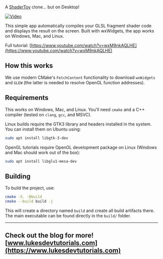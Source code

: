 A [ShaderToy](https://www.shadertoy.com/) clone... but on Desktop!

[![Video](/output.gif)](https://www.youtube.com/watch?v=wxM9nkAQLHE)

This simple app automatically compiles your GLSL fragment shader code and displays the result on the screen. Built with wxWidgets, the app works on Windows, Mac, and Linux.

Full tutorial: [https://www.youtube.com/watch?v=wxM9nkAQLHE](https://www.youtube.com/watch?v=wxM9nkAQLHE)

## How this works

We use modern CMake's `FetchContent` functionality to download `wxWidgets` and `GLEW` (the latter is needed to resolve OpenGL function addresses).

## Requirements

This works on Windows, Mac, and Linux. You'll need `cmake` and a C++ compiler (tested on `clang`, `gcc`, and MSVC).

Linux builds require the GTK3 library and headers installed in the system. You can install them on Ubuntu using:

```sh
sudo apt install libgtk-3-dev
```

OpenGL tutorials require OpenGL development package on Linux (Windows and Mac should work out of the box):

```sh
sudo apt install libglu1-mesa-dev
```

## Building

To build the project, use:

```bash
cmake -S. -Bbuild
cmake --build build -j
```

This will create a directory named `build` and create all build artifacts there. The main executable can be found directly in the `build/` folder.

---
Check out the blog for more! [www.lukesdevtutorials.com](https://www.lukesdevtutorials.com)
---

